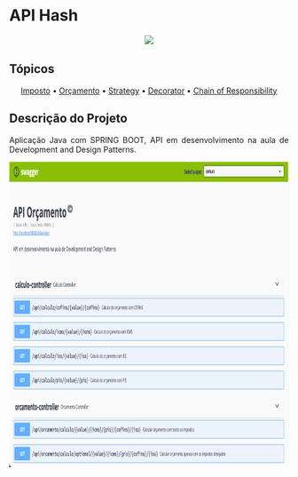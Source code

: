 # API Hash
<div align="center">


<p align="center">
   <img src="http://img.shields.io/static/v1?label=STATUS&message=EM%20DESENVOLVIMENTO&color=RED&style=for-the-badge" />
</p>
</div>

## Tópicos

<div align="center">
  <a href="#Descrição do Projeto">Imposto</a> •
  <a href="#tecnicas-e-tecnologias-utilizadas">Orçamento</a> •
  <a href="#tecnicas-e-tecnologias-utilizadas">Strategy</a> •
  <a href="#tecnicas-e-tecnologias-utilizadas">Decorator</a> •
  <a href="#tecnicas-e-tecnologias-utilizadas">Chain of Responsibility</a> 
</div>

## Descrição do Projeto

<p align="justify">Aplicação Java com SPRING BOOT, API em desenvolvimento na aula de Development and Design Patterns.</p>

<div align="center" class="row">
<img src="readme/img.png" width="900" height="550"/>
</div>

[//]: # (## Técnicas e tecnologias utilizadas)

[//]: # ()
[//]: # (### Técnicas)

[//]: # ()
[//]: # (- `Arquitetura`: Este projeto seguirá o padrão de arquitetura MVVM &#40;Model, View e View-Model&#41;)

[//]: # ()
[//]: # (### Tecnologias)

[//]: # ()
[//]: # (- [Padrão de icones - Widgets Cupertino]&#40;https://pub.dev/packages/cupertino_icons&#41;)

[//]: # (- [Utilizar fontes do Google]&#40;https://pub.dev/packages/google_fonts&#41;)

[//]: # (- [Internacionalização e Localização de Texto]&#40;https://pub.dev/packages/intl&#41;)

[//]: # (- [Formatação de textos para uma mascara determinada]&#40;https://pub.dev/packages/mask_text_input_formatter&#41;)

[//]: # ()
[//]: # (## Abrir e rodar)

[//]: # ()
[//]: # (**Para executar este projeto você precisa:**)

[//]: # ()
[//]: # (- Ter o [Flutter]&#40;https://flutter.dev/docs/get-started/install&#41; instalado na sua máquina)

[//]: # (- Ter algum editor de códigos ou IDE como o [Android Studio]&#40;https://developer.android.com/studio&#41;.)

[//]: # ()
[//]: # (Caso opte por IDEs como as duas sugeridas acima, o processo de execução do aplicativo funcionará)

[//]: # (através de um botão de play na parte superior que ambas dispõem. Caso escolha rodar o projeto via)

[//]: # (linha de comandos, utilize o comando `flutter run`. Lembre-se de antes de executar o comando de)

[//]: # (navegar até a pasta do projeto e baixar suas dependências. Para baixar as dependências do projeto)

[//]: # (você pode abrir o arquivo `pubspec.yaml` localizado na raiz do projeto e clicar no botão `Pub get`)

[//]: # (na parte superior da IDE, para baixar as dependências via linha de comandos, digite o)

[//]: # (comando `flutter pub get`.)

[//]: # ()
[//]: # (## Acesso ao projeto)

[//]: # ()
[//]: # (O acesso ao projeto está separado da seguinte forma:)

[//]: # ()
[//]: # (lib)

[//]: # (├───l10n)

[//]: # (├───pages)

[//]: # (│   ├───login)

[//]: # (│   ├───register)

[//]: # (│   │   ├───pages)

[//]: # (│   │   └───validations)

[//]: # (│   └───splash)

[//]: # (├───shared)

[//]: # (│   ├───images)

[//]: # (│   ├───routes)

[//]: # (│   ├───styles)

[//]: # (│   └───validations)

[//]: # (└───widgets)

[//]: # ()
[//]: # (### Ajustes e melhorias)

[//]: # ()
[//]: # (O projeto ainda está em desenvolvimento, as tarefas finalizadas estão marcadas e, nas)

[//]: # (próximas atualizações, serão cumpridas outras tarefas pendentes:)

[//]: # ()
[//]: # (- [x] Tela de Splash;)

[//]: # (- [x] Tela de Login;)

[//]: # (- [x] Login integração com API;)

[//]: # (- [x] Telas de "Esqueci minha senha";)

[//]: # (- [x] Desenvolvimento de Fluxo/Telas de Cadastro;)

[//]: # (- [x] Cadastro Integrado com API;)

[//]: # ()
[//]: # (- [ ] Home Page;)

[//]: # (    - [x] Categorias;)

[//]: # (    - [ ] Favoritos;)

[//]: # (    - [ ] Detalhes de Serviços;)

[//]: # (    - [ ] Agendamento;)

[//]: # (    - [ ] Carrinho de compras;)

[//]: # (    - [ ] Checkout.)

[//]: # ()
[//]: # (- [x] Perfil;)

[//]: # (    - [x] Meus Pedidos;)

[//]: # (    - [x] Meus cartões;)

[//]: # (    - [x] Sobre o App;)

[//]: # (        - [x] Termos de Uso;)

[//]: # (        - [x] Políticas de Privacidade.)

[//]: # ()
[//]: # (## Licença)

[//]: # ()
[//]: # (Esse projeto está sob licença de [Persys]&#40;https://persys.com.br/desenvolvimento/&#41;.)

[//]: # ()
[//]: # ([Voltar ao topo]&#40;#homedoctor_mcommerce&#41;<br>)
